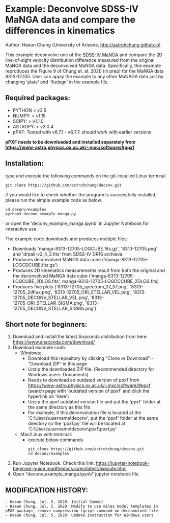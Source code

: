# Example: Deconvolve SDSS-IV MaNGA data and compare the differences in kinematics

Author: Haeun Chung (University of Arizona, http://astrohchung.github.io)

This example deconvolve one of the [SDSS-IV MaNGA](https://www.sdss.org/surveys/manga/) and compare the 2D line-of-sight velocity distribution difference measured from the original MaNGA data and the deconvolved MaNGA data.
Specifically, this example reproduces the Figure 9 of Chung et. al. 2020 (in prep) for the MaNGA data 8313-12705. User can apply the example to any other MaNAGA data just by changing 'plate' and 'ifudsgn' in the example file.

## Required packages:
* PYTHON > v3.5
* NUMPY: > v1.15
* SCIPY: > v1.1.0
* ASTROPY: > v3.0.4
* pPXF: Tested with v6.7.1 - v6.7.7. should work with earlier versions
    
**pPXF needs to be downloaded and installed separately from https://www-astro.physics.ox.ac.uk/~mxc/software/#ppxf**


## Installation:
  type and execute the following commands on the git-installed Linux 
  terminal
  
    git clone https://github.com/astrohchung/deconv.git
    
  if you would like to check whether the program is successfully installed,
  please run the simple example code as below.
  
    cd deconv/examples
    python3 deconv_example_manga.py
    
  or open the 'deconv_example_manga.ipynb' in Jupyter Notebook for interactive use.
  
  The example code downloads and produces multiple files:
  - Downloads 'manga-8313-12705-LOGCUBE.fits.gz', '8313-12705.png' and 'drpall-v2_4_3.fits' from SDSS-IV DR16 archieve.
  - Produces deconvolved MaNGA data cube ('manga-8313-12705-LOGCDCUBE.fits.gz')
  - Produces 2D kinematics measurements result from both the original and the deconvolved MaNGA data cube ('manga-8313-12705-LOGCUBE_2DLOS.fits', manga-8313-12705-LOGDCCUBE_2DLOS.fits)
  - Produces five plots ('8313-12705_spectrum_37_37.png', '8313-12705_2dflux.png', '8313-12705_ORI_STELLAR_VEL.png', '8313-12705_DECONV_STELLAR_VEL.png', '8313-12705_ORI_STELLAR_SIGMA.png', '8313-12705_DECONV_STELLAR_SIGMA.png')

  
## Short note for beginners: 
  1. Download and install the latest Anaconda distribution from here: https://www.anaconda.com/download/
  2. Download example code.
      * Windows:
        * Download this repository by clicking "Clone or Download" - "Download ZIP" in this page
        * Unzip the downloaded ZIP file. (Recommended directory for Windows users: Documents)
        * Needs to download an outdated version of ppxf from https://www-astro.physics.ox.ac.uk/~mxc/software/#ppxf (search page with 'outdated version of ppxf' and click the hyperlink on 'here') 
        * Unzip the ppxf outdated version file and put the 'ppxf' folder at the same directory as this file. 
        * For example, if this deconvolution file is located at the 'C:\Users\username\deconv', put the 'ppxf' folder at the same directory so the 'ppxf.py' file will be located at 'C:\Users\username\deconv\ppxf\ppxf.py'
      * Mac/Linux with terminal:
        * execute below commands
          <pre><code>git clone https://github.com/astrohchung/deconv.git
          cd deconv/examples
          </code></pre>
  3. Run Jupyter Notebook. Check this link: https://jupyter-notebook-beginner-guide.readthedocs.io/en/latest/execute.html
  4. Open "deconv_example_manga.ipynb" jupyter notebook file.


## MODIFICATION HISTORY:
    - Haeun Chung, Jul. 5, 2020: Initial Commit
    - Haeun Chung, Jul. 5, 2020: Modify to use miles model templates in pPXF package, remove compression (gzip) command on deconvolved file
    - Haeun Chung, Jul. 5, 2020: Update instruction for Windows users

